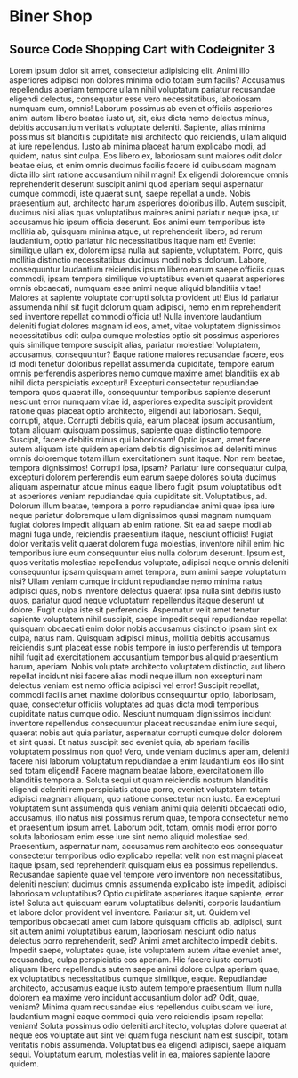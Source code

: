 # Biner Shop
## Source Code Shopping Cart with Codeigniter 3

Lorem ipsum dolor sit amet, consectetur adipisicing elit. Animi illo asperiores adipisci non dolores minima odio totam eum facilis? Accusamus repellendus aperiam tempore ullam nihil voluptatum pariatur recusandae eligendi delectus, consequatur esse vero necessitatibus, laboriosam numquam eum, omnis! Laborum possimus ab eveniet officiis asperiores animi autem libero beatae iusto ut, sit, eius dicta nemo delectus minus, debitis accusantium veritatis voluptate deleniti. Sapiente, alias minima possimus sit blanditiis cupiditate nisi architecto quo reiciendis, ullam aliquid at iure repellendus. Iusto ab minima placeat harum explicabo modi, ad quidem, natus sint culpa. Eos libero ex, laboriosam sunt maiores odit dolor beatae eius, et enim omnis ducimus facilis facere id quibusdam magnam dicta illo sint ratione accusantium nihil magni! Ex eligendi doloremque omnis reprehenderit deserunt suscipit animi quod aperiam sequi aspernatur cumque commodi, iste quaerat sunt, saepe repellat a unde. Nobis praesentium aut, architecto harum asperiores doloribus illo. Autem suscipit, ducimus nisi alias quas voluptatibus maiores animi pariatur neque ipsa, ut accusamus hic ipsum officia deserunt. Eos animi eum temporibus iste mollitia ab, quisquam minima atque, ut reprehenderit libero, ad rerum laudantium, optio pariatur hic necessitatibus itaque nam et! Eveniet similique ullam ex, dolorem ipsa nulla aut sapiente, voluptatem. Porro, quis mollitia distinctio necessitatibus ducimus modi nobis dolorum. Labore, consequuntur laudantium reiciendis ipsum libero earum saepe officiis quas commodi, ipsam tempora similique voluptatibus eveniet quaerat asperiores omnis obcaecati, numquam esse animi neque aliquid blanditiis vitae! Maiores at sapiente voluptate corrupti soluta provident ut! Eius id pariatur assumenda nihil sit fugit dolorum quam adipisci, nemo enim reprehenderit sed inventore repellat commodi officia ut! Nulla inventore laudantium deleniti fugiat dolores magnam id eos, amet, vitae voluptatem dignissimos necessitatibus odit culpa cumque molestias optio sit possimus asperiores quis similique tempore suscipit alias, pariatur molestiae! Voluptatem, accusamus, consequuntur? Eaque ratione maiores recusandae facere, eos id modi tenetur doloribus repellat assumenda cupiditate, tempore earum omnis perferendis asperiores nemo cumque maxime amet blanditiis ex ab nihil dicta perspiciatis excepturi! Excepturi consectetur repudiandae tempora quos quaerat illo, consequuntur temporibus sapiente deserunt nesciunt error numquam vitae id, asperiores expedita suscipit provident ratione quas placeat optio architecto, eligendi aut laboriosam. Sequi, corrupti, atque. Corrupti debitis quia, earum placeat ipsum accusantium, totam aliquam quisquam possimus, sapiente quae distinctio tempore. Suscipit, facere debitis minus qui laboriosam! Optio ipsam, amet facere autem aliquam iste quidem aperiam debitis dignissimos ad deleniti minus omnis doloremque totam illum exercitationem sunt itaque. Non rem beatae, tempora dignissimos! Corrupti ipsa, ipsam? Pariatur iure consequatur culpa, excepturi dolorem perferendis eum earum saepe dolores soluta ducimus aliquam aspernatur atque minus eaque libero fugit ipsum voluptatibus odit at asperiores veniam repudiandae quia cupiditate sit. Voluptatibus, ad. Dolorum illum beatae, tempora a porro repudiandae animi quae ipsa iure neque pariatur doloremque ullam dignissimos quasi magnam numquam fugiat dolores impedit aliquam ab enim ratione. Sit ea ad saepe modi ab magni fuga unde, reiciendis praesentium itaque, nesciunt officiis! Fugiat dolor veritatis velit quaerat dolorem fuga molestias, inventore nihil enim hic temporibus iure eum consequuntur eius nulla dolorum deserunt. Ipsum est, quos veritatis molestiae repellendus voluptate, adipisci neque omnis deleniti consequuntur ipsam quisquam amet tempora, eum animi saepe voluptatum nisi? Ullam veniam cumque incidunt repudiandae nemo minima natus adipisci quas, nobis inventore delectus quaerat ipsa nulla sint debitis iusto quos, pariatur quod neque voluptatum repellendus itaque deserunt ut dolore. Fugit culpa iste sit perferendis. Aspernatur velit amet tenetur sapiente voluptatem nihil suscipit, saepe impedit sequi repudiandae repellat quisquam obcaecati enim dolor nobis accusamus distinctio ipsam sint ex culpa, natus nam. Quisquam adipisci minus, mollitia debitis accusamus reiciendis sunt placeat esse nobis tempore in iusto perferendis ut tempora nihil fugit ad exercitationem accusantium temporibus aliquid praesentium harum, aperiam. Nobis voluptate architecto voluptatem distinctio, aut libero repellat incidunt nisi facere alias modi neque illum non excepturi nam delectus veniam est nemo officia adipisci vel error! Suscipit repellat, commodi facilis amet maxime doloribus consequuntur optio, laboriosam, quae, consectetur officiis voluptates ad quas dicta modi temporibus cupiditate natus cumque odio. Nesciunt numquam dignissimos incidunt inventore repellendus consequuntur placeat recusandae enim iure sequi, quaerat nobis aut quia pariatur, aspernatur corrupti cumque dolor dolorem et sint quasi. Et natus suscipit sed eveniet quia, ab aperiam facilis voluptatem possimus non quo! Vero, unde veniam ducimus aperiam, deleniti facere nisi laborum voluptatum repudiandae a enim laudantium eos illo sint sed totam eligendi! Facere magnam beatae labore, exercitationem illo blanditiis tempora a. Soluta sequi ut quam reiciendis nostrum blanditiis eligendi deleniti rem perspiciatis atque porro, eveniet voluptatem totam adipisci magnam aliquam, quo ratione consectetur non iusto. Ea excepturi voluptatem sunt assumenda quis veniam animi quia deleniti obcaecati odio, accusamus, illo natus nisi possimus rerum quae, tempora consectetur nemo et praesentium ipsum amet. Laborum odit, totam, omnis modi error porro soluta laboriosam enim esse iure sint nemo aliquid molestiae sed. Praesentium, aspernatur nam, accusamus rem architecto eos consequatur consectetur temporibus odio explicabo repellat velit non est magni placeat itaque ipsam, sed reprehenderit quisquam eius ea possimus repellendus. Recusandae sapiente quae vel tempore vero inventore non necessitatibus, deleniti nesciunt ducimus omnis assumenda explicabo iste impedit, adipisci laboriosam voluptatibus? Optio cupiditate asperiores itaque sapiente, error iste! Soluta aut quisquam earum voluptatibus deleniti, corporis laudantium et labore dolor provident vel inventore. Pariatur sit, ut. Quidem vel temporibus obcaecati amet cum labore quisquam officiis ab, adipisci, sunt sit autem animi voluptatibus earum, laboriosam nesciunt odio natus delectus porro reprehenderit, sed? Animi amet architecto impedit debitis. Impedit saepe, voluptates quae, iste voluptatem autem vitae eveniet amet, recusandae, culpa perspiciatis eos aperiam. Hic facere iusto corrupti aliquam libero repellendus autem saepe animi dolore culpa aperiam quae, ex voluptatibus necessitatibus cumque similique, eaque. Repudiandae architecto, accusamus eaque iusto autem tempore praesentium illum nulla dolorem ea maxime vero incidunt accusantium dolor ad? Odit, quae, veniam? Minima quam recusandae eius repellendus quibusdam vel iure, laudantium magni eaque commodi quia vero reiciendis ipsam repellat veniam! Soluta possimus odio deleniti architecto, voluptas dolore quaerat at neque eos voluptate aut sint vel quam fuga nesciunt nam est suscipit, totam veritatis nobis assumenda. Voluptatibus ea eligendi adipisci, saepe aliquam sequi. Voluptatum earum, molestias velit in ea, maiores sapiente labore quidem.
